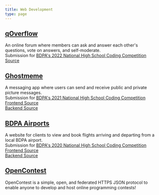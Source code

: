 ```yaml
---
title: Web Development
type: page
---
```




[qOverflow](https://spicecat.github.io/qoverflow/)
-
An online forum where members can ask and answer each other's questions, vote on answers, and self-moderate.  
Submission for [BDPA's 2022 National High School Coding Competition](https://github.com/nhscc/problem-statements/tree/main/2022/qoverflow)  
[Source](https://github.com/spicecat/qOverflow)

[Ghostmeme](https://spicecat.github.io/ghostmeme/)
-
A messaging app where users can send and receive public and private picture messages.  
Submission for [BDPA's 2021 National High School Coding Competition](https://github.com/nhscc/problem-statements/tree/main/2021/ghostmeme)  
[Frontend Source](https://github.com/spicecat/ghostmeme)  
[Backend Source](https://github.com/spicecat/ghostmemebackend)

[BDPA Airports](https://spicecat.github.io/airports/)
-
A website for clients to view and book flights arriving and departing from a local BDPA airport.  
Submission for [BDPA's 2020 National High School Coding Competition](https://github.com/nhscc/problem-statements/tree/main/2020/airports)  
[Frontend Source](https://github.com/spicecat/ghostmeme)  
[Backend Source](https://github.com/spicecat/ghostmemebackend)

[OpenContest](https://github.com/LadueCS/OpenContest)
-
OpenContest is a simple, open, and federated HTTPS JSON protocol to enable anyone to develop and host online programming contests!